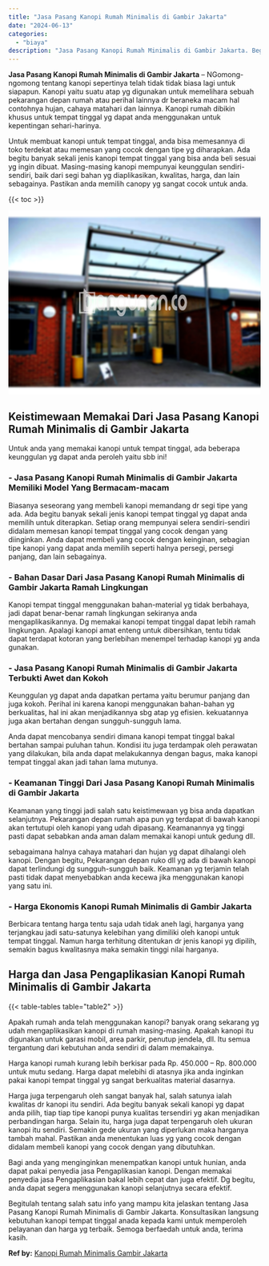 ```yaml
---
title: "Jasa Pasang Kanopi Rumah Minimalis di Gambir Jakarta"
date: "2024-06-13"
categories: 
  - "biaya"
description: "Jasa Pasang Kanopi Rumah Minimalis di Gambir Jakarta. Begitulah tentang salah satu info yang mampu kita jelaskan tentang Jasa Pasang Kanopi Rumah Minimalis d..."
---
```


**Jasa Pasang Kanopi Rumah Minimalis di Gambir Jakarta** – NGomong-ngomong tentang kanopi sepertinya telah tidak tidak biasa lagi untuk siapapun. Kanopi yaitu suatu atap yg digunakan untuk memelihara sebuah pekarangan depan rumah atau perihal lainnya dr beraneka macam hal contohnya hujan, cahaya matahari dan lainnya. Kanopi rumah dibikin khusus untuk tempat tinggal yg dapat anda menggunakan untuk kepentingan sehari-harinya.

Untuk membuat kanopi untuk tempat tinggal, anda bisa memesannya di toko terdekat atau memesan yang cocok dengan tipe yg diharapkan. Ada begitu banyak sekali jenis kanopi tempat tinggal yang bisa anda beli sesuai yg ingin dibuat. Masing-masing kanopi mempunyai keunggulan sendiri-sendiri, baik dari segi bahan yg diaplikasikan, kwalitas, harga, dan lain sebagainya. Pastikan anda memilih canopy yg sangat cocok untuk anda.

{{< toc >}}

![Jasa Pasang Kanopi Rumah Minimalis di Gambir Jakarta](/images/harga-kanopi-minimalis-39.png)

## Keistimewaan Memakai Dari Jasa Pasang Kanopi Rumah Minimalis di Gambir Jakarta

Untuk anda yang memakai kanopi untuk tempat tinggal, ada beberapa keunggulan yg dapat anda peroleh yaitu sbb ini!

### \- Jasa Pasang Kanopi Rumah Minimalis di Gambir Jakarta Memiliki Model Yang Bermacam-macam

Biasanya seseorang yang membeli kanopi memandang dr segi tipe yang ada. Ada begitu banyak sekali jenis kanopi tempat tinggal yg dapat anda memilih untuk diterapkan. Setiap orang mempunyai selera sendiri-sendiri didalam memesan kanopi tempat tinggal yang cocok dengan yang diinginkan. Anda dapat membeli yang cocok dengan keinginan, sebagian tipe kanopi yang dapat anda memilih seperti halnya persegi, persegi panjang, dan lain sebagainya.

### \- Bahan Dasar Dari Jasa Pasang Kanopi Rumah Minimalis di Gambir Jakarta Ramah Lingkungan

Kanopi tempat tinggal menggunakan bahan-material yg tidak berbahaya, jadi dapat benar-benar ramah lingkungan sekiranya anda mengaplikasikannya. Dg memakai kanopi tempat tinggal dapat lebih ramah lingkungan. Apalagi kanopi amat enteng untuk dibersihkan, tentu tidak dapat terdapat kotoran yang berlebihan menempel terhadap kanopi yg anda gunakan.

### \- Jasa Pasang Kanopi Rumah Minimalis di Gambir Jakarta Terbukti Awet dan Kokoh

Keunggulan yg dapat anda dapatkan pertama yaitu berumur panjang dan juga kokoh. Perihal ini karena kanopi menggunakan bahan-bahan yg berkualitas, hal ini akan menjadikannya sbg atap yg efisien. kekuatannya juga akan bertahan dengan sungguh-sungguh lama.

Anda dapat mencobanya sendiri dimana kanopi tempat tinggal bakal bertahan sampai puluhan tahun. Kondisi itu juga terdampak oleh perawatan yang dilakukan, bila anda dapat melakukannya dengan bagus, maka kanopi tempat tinggal akan jadi tahan lama mutunya.

### \- Keamanan Tinggi Dari Jasa Pasang Kanopi Rumah Minimalis di Gambir Jakarta

Keamanan yang tinggi jadi salah satu keistimewaan yg bisa anda dapatkan selanjutnya. Pekarangan depan rumah apa pun yg terdapat di bawah kanopi akan tertutupi oleh kanopi yang udah dipasang. Keamanannya yg tinggi pasti dapat sebabkan anda aman dalam memakai kanopi untuk gedung dll.

sebagaimana halnya cahaya matahari dan hujan yg dapat dihalangi oleh kanopi. Dengan begitu, Pekarangan depan ruko dll yg ada di bawah kanopi dapat terlindungi dg sungguh-sungguh baik. Keamanan yg terjamin telah pasti tidak dapat menyebabkan anda kecewa jika menggunakan kanopi yang satu ini.

### \- Harga Ekonomis Kanopi Rumah Minimalis di Gambir Jakarta

Berbicara tentang harga tentu saja udah tidak aneh lagi, harganya yang terjangkau jadi satu-satunya kelebihan yang dimiliki oleh kanopi untuk tempat tinggal. Namun harga terhitung ditentukan dr jenis kanopi yg dipilih, semakin bagus kwalitasnya maka semakin tinggi nilai harganya.

## Harga dan Jasa Pengaplikasian Kanopi Rumah Minimalis di Gambir Jakarta

{{< table-tables table="table2" >}}

Apakah rumah anda telah menggunakan kanopi? banyak orang sekarang yg udah mengaplikasikan kanopi di rumah masing-masing. Apakah kanopi itu digunakan untuk garasi mobil, area parkir, penutup jendela, dll. Itu semua tergantung dari kebutuhan anda sendiri di dalam memakainya.

Harga kanopi rumah kurang lebih berkisar pada Rp. 450.000 – Rp. 800.000 untuk mutu sedang. Harga dapat melebihi di atasnya jika anda inginkan pakai kanopi tempat tinggal yg sangat berkualitas material dasarnya.

Harga juga terpengaruh oleh sangat banyak hal, salah satunya ialah kwalitas dr kanopi itu sendiri. Ada begitu banyak sekali kanopi yg dapat anda pilih, tiap tiap tipe kanopi punya kualitas tersendiri yg akan menjadikan perbandingan harga. Selain itu, harga juga dapat terpengaruh oleh ukuran kanopi itu sendiri. Semakin gede ukuran yang diperlukan maka harganya tambah mahal. Pastikan anda menentukan luas yg yang cocok dengan didalam membeli kanopi yang cocok dengan yang dibutuhkan.

Bagi anda yang menginginkan menempatkan kanopi untuk hunian, anda dapat pakai penyedia jasa Pengaplikasian kanopi. Dengan memakai penyedia jasa Pengaplikasian bakal lebih cepat dan juga efektif. Dg begitu, anda dapat segera menggunakan kanopi selanjutnya secara efektif.

Begitulah tentang salah satu info yang mampu kita jelaskan tentang Jasa Pasang Kanopi Rumah Minimalis di Gambir Jakarta. Konsultasikan langsung kebutuhan kanopi tempat tinggal anada kepada kami untuk memperoleh pelayanan dan harga yg terbaik. Semoga berfaedah untuk anda, terima kasih.

**Ref by:**  [Kanopi Rumah Minimalis Gambir Jakarta](https://id.wikipedia.org/wiki/Kanopi)
